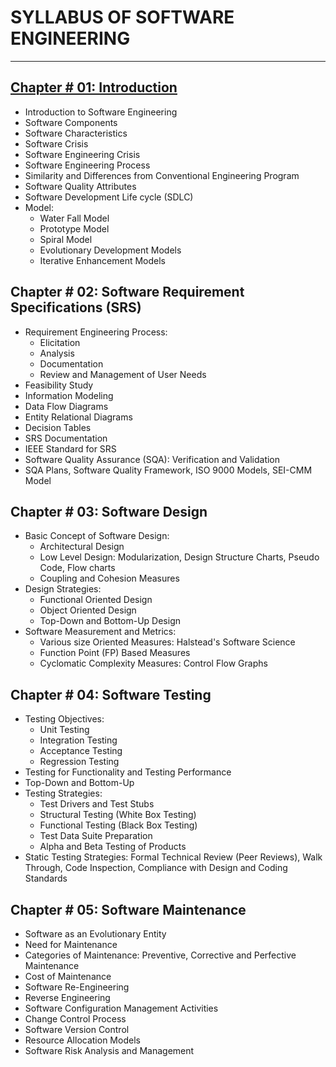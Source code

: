 # SYLLABUS OF SOFTWARE ENGINEERING

---

## [Chapter # 01: Introduction](./Chapter1/Readme.md)
- Introduction to Software Engineering
- Software Components
- Software Characteristics
- Software Crisis
- Software Engineering Crisis
- Software Engineering Process
- Similarity and Differences from Conventional Engineering Program
- Software Quality Attributes
- Software Development Life cycle (SDLC)
- Model:
  - Water Fall Model
  - Prototype Model
  - Spiral Model
  - Evolutionary Development Models
  - Iterative Enhancement Models

## Chapter # 02: Software Requirement Specifications (SRS)
- Requirement Engineering Process:
  - Elicitation
  - Analysis
  - Documentation
  - Review and Management of User Needs
- Feasibility Study
- Information Modeling
- Data Flow Diagrams
- Entity Relational Diagrams
- Decision Tables
- SRS Documentation
- IEEE Standard for SRS
- Software Quality Assurance (SQA): Verification and Validation
- SQA Plans, Software Quality Framework, ISO 9000 Models, SEI-CMM Model

## Chapter # 03: Software Design
- Basic Concept of Software Design:
  - Architectural Design
  - Low Level Design: Modularization, Design Structure Charts, Pseudo Code, Flow charts
  - Coupling and Cohesion Measures
- Design Strategies:
  - Functional Oriented Design
  - Object Oriented Design
  - Top-Down and Bottom-Up Design
- Software Measurement and Metrics:
  - Various size Oriented Measures: Halstead's Software Science
  - Function Point (FP) Based Measures
  - Cyclomatic Complexity Measures: Control Flow Graphs

## Chapter # 04: Software Testing
- Testing Objectives:
  - Unit Testing
  - Integration Testing
  - Acceptance Testing
  - Regression Testing
- Testing for Functionality and Testing Performance
- Top-Down and Bottom-Up
- Testing Strategies:
  - Test Drivers and Test Stubs
  - Structural Testing (White Box Testing)
  - Functional Testing (Black Box Testing)
  - Test Data Suite Preparation
  - Alpha and Beta Testing of Products
- Static Testing Strategies: Formal Technical Review (Peer Reviews), Walk Through, Code Inspection, Compliance with Design and Coding Standards

## Chapter # 05: Software Maintenance
- Software as an Evolutionary Entity
- Need for Maintenance
- Categories of Maintenance: Preventive, Corrective and Perfective Maintenance
- Cost of Maintenance
- Software Re-Engineering
- Reverse Engineering
- Software Configuration Management Activities
- Change Control Process
- Software Version Control
- Resource Allocation Models
- Software Risk Analysis and Management
